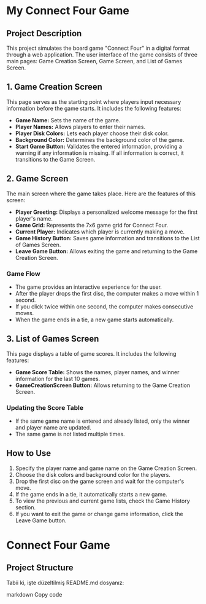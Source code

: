 # My Connect Four Game

## Project Description

This project simulates the board game "Connect Four" in a digital format through a web application. The user interface of the game consists of three main pages: Game Creation Screen, Game Screen, and List of Games Screen.

## 1. Game Creation Screen

This page serves as the starting point where players input necessary information before the game starts. It includes the following features:

- **Game Name:** Sets the name of the game.
- **Player Names:** Allows players to enter their names.
- **Player Disk Colors:** Lets each player choose their disk color.
- **Background Color:** Determines the background color of the game.
- **Start Game Button:** Validates the entered information, providing a warning if any information is missing. If all information is correct, it transitions to the Game Screen.

## 2. Game Screen

The main screen where the game takes place. Here are the features of this screen:

- **Player Greeting:** Displays a personalized welcome message for the first player's name.
- **Game Grid:** Represents the 7x6 game grid for Connect Four.
- **Current Player:** Indicates which player is currently making a move.
- **Game History Button:** Saves game information and transitions to the List of Games Screen.
- **Leave Game Button:** Allows exiting the game and returning to the Game Creation Screen.

### Game Flow

- The game provides an interactive experience for the user.
- After the player drops the first disc, the computer makes a move within 1 second.
- If you click twice within one second, the computer makes consecutive moves.
- When the game ends in a tie, a new game starts automatically.

## 3. List of Games Screen

This page displays a table of game scores. It includes the following features:

- **Game Score Table:** Shows the names, player names, and winner information for the last 10 games.
- **GameCreationScreen Button:** Allows returning to the Game Creation Screen.

### Updating the Score Table

- If the same game name is entered and already listed, only the winner and player name are updated.
- The same game is not listed multiple times.

## How to Use

1. Specify the player name and game name on the Game Creation Screen.
2. Choose the disk colors and background color for the players.
3. Drop the first disc on the game screen and wait for the computer's move.
4. If the game ends in a tie, it automatically starts a new game.
5. To view the previous and current game lists, check the Game History section.
6. If you want to exit the game or change game information, click the Leave Game button.

# Connect Four Game

## Project Structure
 
Tabii ki, işte düzeltilmiş README.md dosyanız:

markdown
Copy code


